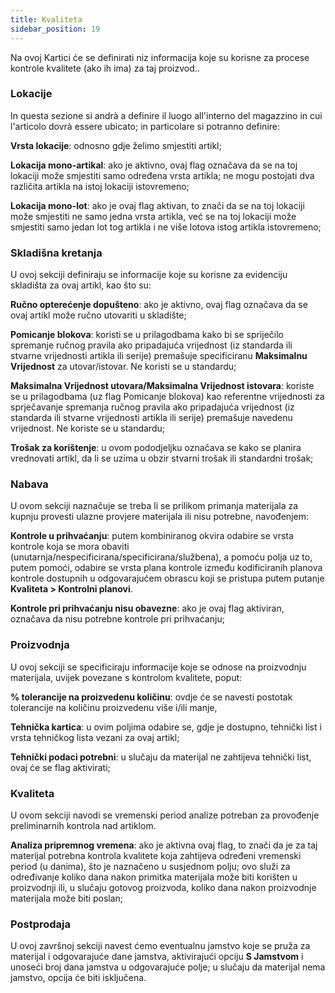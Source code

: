 ```yaml
---
title: Kvaliteta
sidebar_position: 19
---
```


Na ovoj Kartici će se definirati niz informacija koje su korisne za procese kontrole kvalitete (ako ih ima) za taj proizvod..

### Lokacije 

In questa sezione si andrà a definire il luogo all'interno del magazzino in cui l'articolo dovrà essere ubicato; in particolare si potranno definire:

**Vrsta lokacije**: odnosno gdje želimo smjestiti artikl;

**Lokacija mono-artikal**: ako je aktivno, ovaj flag označava da se na toj lokaciji može smjestiti samo određena vrsta artikla; ne mogu postojati dva različita artikla na istoj lokaciji istovremeno;

**Lokacija mono-lot**: ako je ovaj flag aktivan, to znači da se na toj lokaciji može smjestiti ne samo jedna vrsta artikla, već se na toj lokaciji može smjestiti samo jedan lot tog artikla i ne više lotova istog artikla istovremeno;

### Skladišna kretanja

U ovoj sekciji definiraju se informacije koje su korisne za evidenciju skladišta za ovaj artikl, kao što su:

**Ručno opterećenje dopušteno**: ako je aktivno, ovaj flag označava da se ovaj artikl može ručno utovariti u skladište;

**Pomicanje blokova**: koristi se u prilagodbama kako bi se spriječilo spremanje ručnog pravila ako pripadajuća vrijednost (iz standarda ili stvarne vrijednosti artikla ili serije) premašuje specificiranu **Maksimalnu Vrijednost** za utovar/istovar. Ne koristi se u standardu;

**Maksimalna Vrijednost utovara/Maksimalna Vrijednost istovara**: koriste se u prilagodbama (uz flag Pomicanje blokova) kao referentne vrijednosti za sprječavanje spremanja ručnog pravila ako pripadajuća vrijednost (iz standarda ili stvarne vrijednosti artikla ili serije) premašuje navedenu vrijednost. Ne koriste se u standardu;

**Trošak za korištenje**: u ovom pododjeljku označava se kako se planira vrednovati artikl, da li se uzima u obzir stvarni trošak ili standardni trošak;

### Nabava

U ovom sekciji naznačuje se treba li se prilikom primanja materijala za kupnju provesti ulazne provjere materijala ili nisu potrebne, navođenjem:

**Kontrole u prihvaćanju**: putem kombiniranog okvira odabire se vrsta kontrole koja se mora obaviti (unutarnja/nespecificirana/specificirana/službena), a pomoću polja uz to, putem pomoći, odabire se vrsta plana kontrole između kodificiranih planova kontrole dostupnih u odgovarajućem obrascu koji se pristupa putem putanje **Kvaliteta > Kontrolni planovi**.

**Kontrole pri prihvaćanju nisu obavezne**: ako je ovaj flag aktiviran, označava da nisu potrebne kontrole pri prihvaćanju; 

### Proizvodnja

U ovoj sekciji se specificiraju informacije koje se odnose na proizvodnju materijala, uvijek povezane s kontrolom kvalitete, poput:

**% tolerancije na proizvedenu količinu**: ovdje će se navesti postotak tolerancije na količinu proizvedenu više i/ili manje,

**Tehnička kartica**: u ovim poljima odabire se, gdje je dostupno, tehnički list i vrsta tehničkog lista vezani za ovaj artikl;

**Tehnički podaci potrebni**: u slučaju da materijal ne zahtijeva tehnički list, ovaj će se flag aktivirati;

### Kvaliteta

U ovom sekciji navodi se vremenski period analize potreban za provođenje preliminarnih kontrola nad artiklom.

**Analiza pripremnog vremena**: ako je aktivna ovaj flag, to znači da je za taj materijal potrebna kontrola kvalitete koja zahtijeva određeni vremenski period (u danima), što je naznačeno u susjednom polju; ovo služi za određivanje koliko dana nakon primitka materijala može biti korišten u proizvodnji ili, u slučaju gotovog proizvoda, koliko dana nakon proizvodnje materijala može biti poslan;

### Postprodaja

U ovoj završnoj sekciji navest ćemo eventualnu jamstvo koje se pruža za materijal i odgovarajuće dane jamstva, aktivirajući opciju **S Jamstvom** i unoseći broj dana jamstva u odgovarajuće polje; u slučaju da materijal nema jamstvo, opcija će biti isključena.
